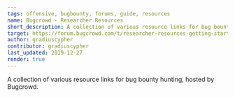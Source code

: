 ```yaml
---
tags: offensive, bugbounty, forums, guide, resources
name: Bugcrowd - Researcher Resources
short_description: A collection of various resource links for bug bounty hunting, hosted by Bugcrowd.
target: https://forum.bugcrowd.com/t/researcher-resources-getting-started/115
author: gradiuscypher
contributor: gradiuscypher
last_updated: 2019-12-27
render: true
---
```


A collection of various resource links for bug bounty hunting, hosted by Bugcrowd.
